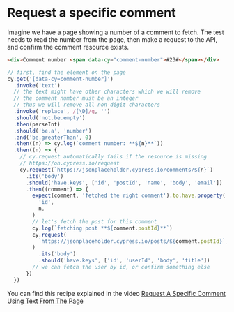 # Request a specific comment

Imagine we have a page showing a number of a comment to fetch. The test needs to read the number from the page, then make a request to the API, and confirm the comment resource exists.

<!-- fiddle Request a specific comment -->

```html
<div>Comment number <span data-cy="comment-number">#23#</span></div>
```

```js
// first, find the element on the page
cy.get('[data-cy=comment-number]')
  .invoke('text')
  // the text might have other characters which we will remove
  // the comment number must be an integer
  // thus we will remove all non-digit characters
  .invoke('replace', /[\D]/g, '')
  .should('not.be.empty')
  .then(parseInt)
  .should('be.a', 'number')
  .and('be.greaterThan', 0)
  .then((n) => cy.log(`comment number: **${n}**`))
  .then((n) => {
    // cy.request automatically fails if the resource is missing
    // https://on.cypress.io/request
    cy.request(`https://jsonplaceholder.cypress.io/comments/${n}`)
      .its('body')
      .should('have.keys', ['id', 'postId', 'name', 'body', 'email'])
      .then((comment) => {
        expect(comment, 'fetched the right comment').to.have.property(
          'id',
          n,
        )
        // let's fetch the post for this comment
        cy.log(`fetching post **${comment.postId}**`)
        cy.request(
          `https://jsonplaceholder.cypress.io/posts/${comment.postId}`,
        )
          .its('body')
          .should('have.keys', ['id', 'userId', 'body', 'title'])
        // we can fetch the user by id, or confirm something else
      })
  })
```

<!-- fiddle-end -->

You can find this recipe explained in the video [Request A Specific Comment Using Text From The Page](https://youtu.be/pz_orYM-7xM)
